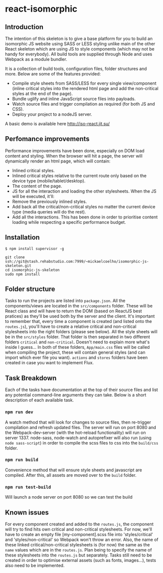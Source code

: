 # react-isomorphic


## Introduction
The intention of this skeleton is to give a base platform for you to build an isomorphic JS website using SASS or LESS styling unlike main of the other React skeleton which are using JS to style components (which may not be handy for everybody).
All build tools are supplied through Node and uses Webpack as a module bundler.

It is a collection of build tools, configuration files, folder structures and more. Below are some of the features provided:
- Compile style sheets from SASS/LESS for every single view/component (inline critical styles into the rendered html page and add the non-critical styles at the end of the page).
- Bundle uglify and inline JavaScript source files into payloads.
- Watch source files and trigger compilation as required (for both JS and CSS).
- Deploy your project to a nodeJS server.

A basic demo is available here http://iso-react.jit.su/


## Perfomance improvements
Performance improvements have been done, especially on DOM load content and styling. When the browser will hit a page, the server will dynamically render an html page, which will contain:
- Inlined critical styles.
- Inlined critical styles relative to the current route only based on the device type (mobile/tablet/desktop).
- The content of the page.
- JS for all the interaction and loading the other stylesheets.
When the JS will be executed, it'll:
- Remove the previously inlined styles.
- Add back all the critical/non-critical styles no matter the current device type (media queries will do the rest).
- Add all the interactions.
This has been done in order to prioritise content loading while respecting a specific performance budget.



## Installation
```
$ npm install supervisor -g

git clone ssh://git@stash.rehabstudio.com:7999/~mickaelcoelho/isomorphic-js-skeleton.git
cd isomorphic-js-skeleton
sudo npm install
```

## Folder structure
Tasks to run the projects are listed into `package.json`.
All the components/views are located in the `src/components` folder. These will be React class and will have to return the DOM (based on ReactJS best pratices) as they'll be used both by the server and the client. It's important to remember that, every time a component is created (and listed onto the `routes.js`), you'll have to create a relative critical and non-critical stylesheets into the right folders (please see below).
All the style sheets will be in the `src/styles` folder. That folder is then separated in two different folders `critical` and `non-critical`. Doesn't need to explain more what's inside I guess... In both of these folders, `App/main.css` files will be called when compiling the project, these will contain general styles (and can import which ever file you want).
`actions` and `stores` folders have been created in case you want to implement Flux.

## Task Breakdown
Each of the tasks have documentation at the top of their source files and list any potential command-line arguments they can take. Below is a short description of each available task.

### `npm run dev`
A watch method that will look for changes to source files, then re-trigger compilation and refresh updated files. The server will run on port 8080 and the Webpack-dev-server (with the hot-reload functionality) will run on server 1337.
node-sass, node-watch and autoprefixer will also run (using `node sass-script`) in order to compile the scss files to css into the `build/css` folder.

### `npm run build`
Convenience method that will ensure style sheets and javascript are compiled. After this, all assets are moved over to the `build` folder.

### `npm run test-build`
Will launch a node server on port 8080 so we can test the build


## Known issues
For every component created and added to the `routes.js`, the component will try to find hits own critical and non-critical stylesheets. For now, we'll have to create an empty file [my-component].scss file into 'styles/critical' and 'styles/non-critical' so Webpack won't throw an error.
Also, the name of these linked critical/non-critical stylesheets is (for now) the same as the `name` values which are in the `routes.js`. Plan being to specify the name of these stylesheets into the `routes.js` but separately.
Tasks still need to be created in order to optimise external assets (such as fonts, images...), tests also need to be implemented.

